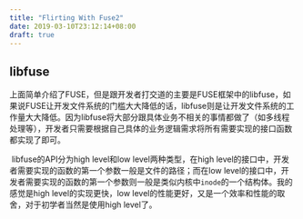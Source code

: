 ```yaml
---
title: "Flirting With Fuse2"
date: 2019-03-10T23:12:14+08:00
draft: true
---
```


## libfuse

​	上面简单介绍了FUSE，但是跟开发者打交道的主要是FUSE框架中的libfuse，如果说FUSE让开发文件系统的门槛大大降低的话，libfuse则是让开发文件系统的工作量大大降低。因为libfuse将大部分跟具体业务不相关的事情都做了（如多线程处理等），开发者只需要根据自己具体的业务逻辑需求将所有需要实现的接口函数都实现了即可。

​	libfuse的API分为high level和low level两种类型，在high level的接口中，开发者需要实现的函数的第一个参数一般是文件的路径；而在low level的接口中，开发者需要实现的函数的第一个参数则一般是类似内核中`inode`的一个结构体。我的感觉是high level的实现更快，low level的性能更好，又是一个效率和性能的取舍，对于初学者当然是使用high level了。

​	